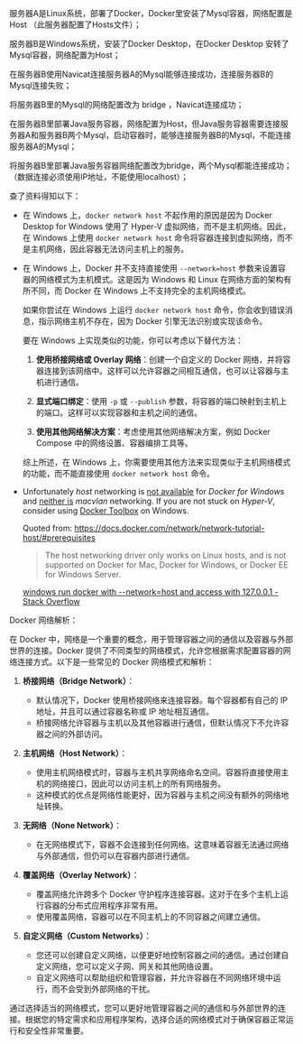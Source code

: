 服务器A是Linux系统，部署了Docker，Docker里安装了Mysql容器，网络配置是Host （此服务器配置了Hosts文件）；

服务器B是Windows系统，安装了Docker Desktop，在Docker Desktop 安转了Mysql容器，网络配置为Host；

在服务器B使用Navicat连接服务器A的Mysql能够连接成功，连接服务器B的Mysql连接失败；

将服务器B里的Mysql的网络配置改为 bridge ，Navicat连接成功；

在服务器B里部署Java服务容器，网络配置为Host，但Java服务容器需要连接服务器A和服务器B两个Mysql，启动容器时，能够连接服务器B的Mysql，不能连接服务器A的Mysql；

将服务器B里部署Java服务容器网络配置改为bridge，两个Mysql都能连接成功；（数据连接必须使用IP地址，不能使用localhost）；

查了资料得知以下：

* 在 Windows 上，`docker network host` 不起作用的原因是因为 Docker Desktop for Windows 使用了 Hyper-V 虚拟网络，而不是主机网络。因此，在 Windows 上使用 `docker network host` 命令将容器连接到虚拟网络，而不是主机网络，因此容器无法访问主机上的服务。





* 在 Windows 上，Docker 并不支持直接使用 `--network=host` 参数来设置容器的网络模式为主机模式。这是因为 Windows 和 Linux 在网络方面的架构有所不同，而 Docker 在 Windows 上不支持完全的主机网络模式。

  如果你尝试在 Windows 上运行 `docker network host` 命令，你会收到错误消息，指示网络主机不存在，因为 Docker 引擎无法识别或实现该命令。

  要在 Windows 上实现类似的功能，你可以考虑以下替代方法：

  1. **使用桥接网络或 Overlay 网络**：创建一个自定义的 Docker 网络，并将容器连接到该网络中。这样可以允许容器之间相互通信，也可以让容器与主机进行通信。

  2. **显式端口绑定**：使用 `-p` 或 `--publish` 参数，将容器的端口映射到主机上的端口。这样可以实现容器和主机之间的通信。

  3. **使用其他网络解决方案**：考虑使用其他网络解决方案，例如 Docker Compose 中的网络设置、容器编排工具等。

  综上所述，在 Windows 上，你需要使用其他方法来实现类似于主机网络模式的功能，而不能直接使用 `docker network host` 命令。





* Unfortunately *host* networking is [not available](https://docs.docker.com/network/network-tutorial-host/#prerequisites) for *Docker for Windows* and [neither is](https://docs.docker.com/network/network-tutorial-macvlan/#prerequisites) *macvlan* networking. If you are not stuck on *Hyper-V*, consider using [Docker Toolbox](https://docs.docker.com/toolbox/) on Windows.

  Quoted from: https://docs.docker.com/network/network-tutorial-host/#prerequisites

  > The host networking driver only works on Linux hosts, and is not supported on Docker for Mac, Docker for Windows, or Docker EE for Windows Server.

  [windows run docker with --network=host and access with 127.0.0.1 - Stack Overflow](https://stackoverflow.com/questions/48915458/windows-run-docker-with-network-host-and-access-with-127-0-0-1)





Docker 网络解析：

在 Docker 中，网络是一个重要的概念，用于管理容器之间的通信以及容器与外部世界的连接。Docker 提供了不同类型的网络模式，允许您根据需求配置容器的网络连接方式。以下是一些常见的 Docker 网络模式和解析：

1. **桥接网络（Bridge Network）**：
   - 默认情况下，Docker 使用桥接网络来连接容器。每个容器都有自己的 IP 地址，并且可以通过容器名称或 IP 地址相互通信。
   - 桥接网络允许容器与主机以及其他容器进行通信，但默认情况下不允许容器之间的外部访问。

2. **主机网络（Host Network）**：
   - 使用主机网络模式时，容器与主机共享网络命名空间。容器将直接使用主机的网络接口，因此可以访问主机上的所有网络服务。
   - 这种模式的优点是网络性能更好，因为容器与主机之间没有额外的网络地址转换。

3. **无网络（None Network）**：
   - 在无网络模式下，容器不会连接到任何网络。这意味着容器无法通过网络与外部通信，但仍可以在容器内部进行通信。

4. **覆盖网络（Overlay Network）**：
   - 覆盖网络允许跨多个 Docker 守护程序连接容器。这对于在多个主机上运行容器的分布式应用程序非常有用。
   - 使用覆盖网络，容器可以在不同主机上的不同容器之间建立通信。

5. **自定义网络（Custom Networks）**：
   - 您还可以创建自定义网络，以便更好地控制容器之间的通信。通过创建自定义网络，您可以定义子网、网关和其他网络设置。
   - 自定义网络可以帮助组织和管理容器，并允许容器在不同网络环境中运行，而不会受到外部网络的干扰。

通过选择适当的网络模式，您可以更好地管理容器之间的通信和与外部世界的连接。根据您的特定需求和应用程序架构，选择合适的网络模式对于确保容器正常运行和安全性非常重要。

